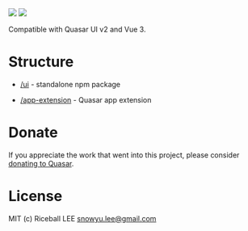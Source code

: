 <img src="https://img.shields.io/npm/v/quasar-ui-qinputex.svg?label=quasar-ui-qinputex">
<img src="https://img.shields.io/npm/v/quasar-app-extension-qinputex.svg?label=quasar-app-extension-qinputex">

Compatible with Quasar UI v2 and Vue 3.

# Structure
* [/ui](ui) - standalone npm package

* [/app-extension](app-extension) - Quasar app extension


# Donate
If you appreciate the work that went into this project, please consider [donating to Quasar](https://donate.quasar.dev).

# License
MIT (c) Riceball LEE <snowyu.lee@gmail.com>
